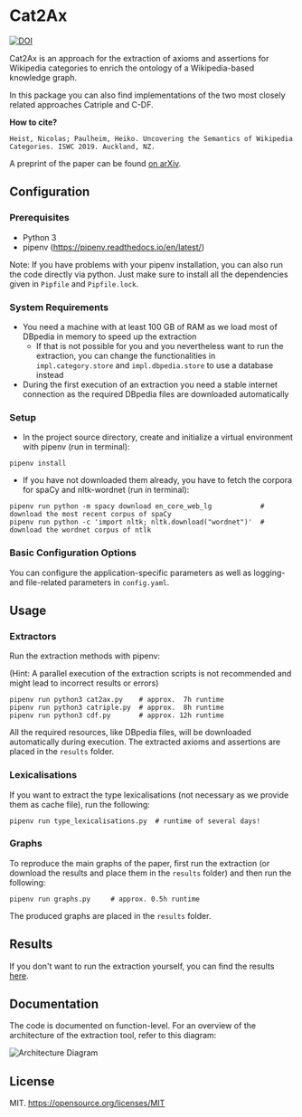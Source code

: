 # Cat2Ax

[![DOI](https://zenodo.org/badge/193064292.svg)](https://zenodo.org/badge/latestdoi/193064292)

Cat2Ax is an approach for the extraction of axioms and assertions for Wikipedia categories to enrich the ontology of a Wikipedia-based knowledge graph.

In this package you can also find implementations of the two most closely related approaches Catriple and C-DF.

__How to cite?__

```Heist, Nicolas; Paulheim, Heiko. Uncovering the Semantics of Wikipedia Categories. ISWC 2019. Auckland, NZ.```

A preprint of the paper can be found [on arXiv](http://arxiv.org/abs/1906.12089).

## Configuration
### Prerequisites
- Python 3
- pipenv (https://pipenv.readthedocs.io/en/latest/)

Note: If you have problems with your pipenv installation, you can also run the code directly via python. Just make sure to install all the dependencies given in `Pipfile` and `Pipfile.lock`. 

### System Requirements
- You need a machine with at least 100 GB of RAM as we load most of DBpedia in memory to speed up the extraction
  - If that is not possible for you and you nevertheless want to run the extraction, you can change the functionalities in `impl.category.store` and `impl.dbpedia.store` to use a database instead 
- During the first execution of an extraction you need a stable internet connection as the required DBpedia files are downloaded automatically 

### Setup
- In the project source directory, create and initialize a virtual environment with pipenv (run in terminal):

```
pipenv install
```

- If you have not downloaded them already, you have to fetch the corpora for spaCy and nltk-wordnet (run in terminal):
```
pipenv run python -m spacy download en_core_web_lg            # download the most recent corpus of spaCy
pipenv run python -c 'import nltk; nltk.download("wordnet")'  # download the wordnet corpus of ntlk
```

### Basic Configuration Options

You can configure the application-specific parameters as well as logging- and file-related parameters in `config.yaml`. 

## Usage

### Extractors
Run the extraction methods with pipenv:

(Hint: A parallel execution of the extraction scripts is not recommended and might lead to incorrect results or errors)

```
pipenv run python3 cat2ax.py    # approx.  7h runtime
pipenv run python3 catriple.py  # approx.  8h runtime
pipenv run python3 cdf.py       # approx. 12h runtime
```

All the required resources, like DBpedia files, will be downloaded automatically during execution.
The extracted axioms and assertions are placed in the `results` folder.

### Lexicalisations
If you want to extract the type lexicalisations (not necessary as we provide them as cache file), run the following:

```
pipenv run type_lexicalisations.py  # runtime of several days!
```

### Graphs
To reproduce the main graphs of the paper, first run the extraction (or download the results and place them in the `results` folder) and then run the following:

```
pipenv run graphs.py     # approx. 0.5h runtime
```

The produced graphs are placed in the `results` folder.

## Results

If you don't want to run the extraction yourself, you can find the results [here](http://data.dws.informatik.uni-mannheim.de/Cat2Ax/).

## Documentation

The code is documented on function-level. For an overview of the architecture of the extraction tool, refer to this diagram:

![Architecture Diagram](documentation/architecture_diagram.jpg)

## License
MIT.
https://opensource.org/licenses/MIT
